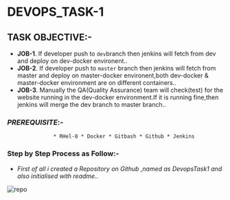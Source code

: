 # DEVOPS_TASK-1

## TASK OBJECTIVE:-

* **JOB-1**. If developer push to `dev`branch then jenkins will fetch from dev and deploy on dev-docker environent..
* **JOB-2**. If developer push to `master` branch then jenkins will fetch from master and deploy on master-docker environent,both dev-docker & master-docker                                      environment are on different containers..
* **JOB-3**. Manually the QA(Quality Assurance) team will check(test) for the website running in the dev-docker environment.If it is running fine,then jenkins will merge the dev branch to master branch..

### _PREREQUISITE_:-
                   * RHel-8 * Docker * Gitbash * Github * Jenkins 

### Step by Step Process as Follow:-

* _First of all i created a Repository on Github ,named as DevopsTask1 and also initialised with readme.._ 

![repo](https://user-images.githubusercontent.com/64469896/89687854-8f9e8b80-d91e-11ea-981d-1d253438b41e.png)
